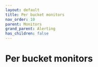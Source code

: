 ```yaml
---
layout: default
title: Per bucket monitors
nav_order: 10
parent: Monitors
grand_parent: Alerting
has_children: false
---
```


# Per bucket monitors
